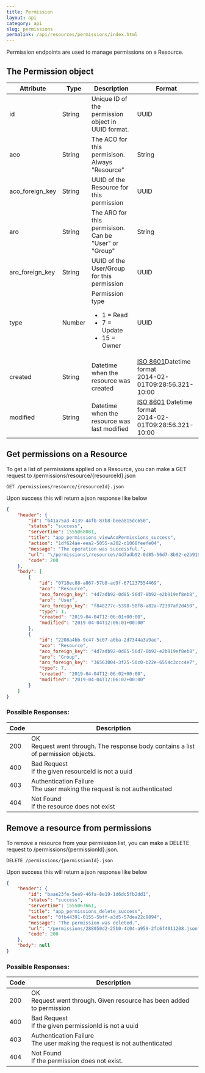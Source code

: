 ```yaml
---
title: Permission
layout: api
category: api
slug: permissions
permalink: /api/resources/permissions/index.html
---
```


Permission endpoints are used to manage permissions on a Resource.

## The Permission object

<table class="table-parameters">
    <thead>
        <tr>
            <th>
                Attribute
            </th>
            <th>
                Type
            </th>
            <th>
                Description
            </th>
            <th>
                Format
            </th>
        </tr>
    </thead>
    <tbody>
        <tr>
            <td>
                id
            </td>
            <td>
                String
            </td>
            <td>
                Unique ID of the permission object in UUID format.
            </td>
            <td>
                UUID
            </td>
        </tr>
        <tr>
            <td>
                aco
            </td>
            <td>
                String
            </td>
            <td>
                The ACO for this permisison. Always "Resource"
            </td>
            <td>
                String
            </td>
        </tr>
        <tr>
            <td>
                aco_foreign_key
            </td>
            <td>
                String
            </td>
            <td>
                UUID of the Resource for this permission
            </td>
            <td>
                UUID
            </td>
        </tr>
        <tr>
            <td>
                aro
            </td>
            <td>
                String
            </td>
            <td>
                The ARO for this permisison. Can be "User" or "Group"
            </td>
            <td>
                String
            </td>
        </tr>
        <tr>
            <td>
                aro_foreign_key
            </td>
            <td>
                String
            </td>
            <td>
                UUID of the User/Group for this permission
            </td>
            <td>
                UUID
            </td>
        </tr>
        <tr>
            <td>
                type
            </td>
            <td>
                Number
            </td>
            <td>
                Permission type<br/>
                <ul>
                    <li>1 = Read</li>
                    <li>7 = Update</li>
                    <li>15 = Owner</li>
                </ul>
            </td>
            <td>
                UUID
            </td>
        </tr>
        <tr>
            <td>
                created
            </td>
            <td>
                String
            </td>
            <td>
                Datetime when the resource was created
            </td>
            <td>
                <a href="https://en.wikipedia.org/wiki/ISO_8601&amp;sa=D&amp;ust=1554900189888000">ISO
                            8601</a>Datetime format<br/>
                2014-02-01T09:28:56.321-10:00
            </td>
        </tr>
        <tr>
            <td>
                modified
            </td>
            <td>
                String
            </td>
            <td>
                Datetime when the resource was last modified
            </td>
            <td>
                <a
                            href="https://en.wikipedia.org/wiki/ISO_8601&amp;sa=D&amp;ust=1554900189897000">ISO
                            8601</a>&nbsp;Datetime format<br/>
                2014-02-01T09:28:56.321-10:00
            </td>
        </tr>
    </tbody>
</table>

## Get permissions on a Resource

To get a list of permissions applied on a Resource, you can make a GET request to /permissions/resource/{resourceId}.json

```
GET /permissions/resource/{resourceId}.json
```

Upon success this will return a json response like below

```json
{
    "header": {
        "id": "b41a75a3-4139-44fb-87b8-beea815dc650",
        "status": "success",
        "servertime": 1555068081,
        "title": "app_permissions_viewAcoPermissions_success",
        "action": "1df624ae-eea2-5055-a202-d1068feefe04",
        "message": "The operation was successful.",
        "url": "\/permissions\/resource\/4d7adb92-0d85-56d7-8b92-e2b919ef8eb8.json?api-version=v2",
        "code": 200
    },
    "body": [
        {
            "id": "0718ec88-a867-57b8-ad9f-671237554469",
            "aco": "Resource",
            "aco_foreign_key": "4d7adb92-0d85-56d7-8b92-e2b919ef8eb8",
            "aro": "User",
            "aro_foreign_key": "f848277c-5398-58f8-a82a-72397af2d450",
            "type": 1,
            "created": "2019-04-04T12:06:01+00:00",
            "modified": "2019-04-04T12:06:01+00:00"
        },
        {
            "id": "2208a4bb-9c47-5c07-a0ba-2d7344a3a9ae",
            "aco": "Resource",
            "aco_foreign_key": "4d7adb92-0d85-56d7-8b92-e2b919ef8eb8",
            "aro": "Group",
            "aro_foreign_key": "36563004-3f25-50c0-b22e-6554c3ccc4e7",
            "type": 7,
            "created": "2019-04-04T12:06:02+00:00",
            "modified": "2019-04-04T12:06:02+00:00"
        }
    ]
}
```

### Possible Responses:


<table class="table-parameters">
    <thead>
        <tr>
            <th>Code</th>
            <th>Description</th>
        </tr>
    </thead>
    <tbody>
        <tr>
            <td>200</td>
            <td>OK<br/>
            Request went through. The response body contains a list of permission objects.</td>
        </tr>
        <tr>
            <td>400</td>
            <td>Bad Request<br/>
                If the given resourceId is not a uuid
            </td>
        </tr>
        <tr>
            <td>403</td>
            <td>Authentication Failure<br/>
            The user making the request is not authenticated</td>
        </tr>
        <tr>
            <td>404</td>
            <td>Not Found<br/>
                If the resource does not exist
            </td>
        </tr>
    </tbody>
</table>

## Remove a resource from permissions

To remove a resource from your permission list, you can make a DELETE request to /permissions/{permissionId}.json.

```
DELETE /permissions/{permissionId}.json
```

Upon success this will return a json response like below

```json
{
    "header": {
        "id": "baae23fe-5ee9-46fa-8e19-1d6dc5fb2dd1",
        "status": "success",
        "servertime": 1555067661,
        "title": "app_permissions_delete_success",
        "action": "8fb44391-6155-5bff-a3d5-57dea22c9894",
        "message": "The permission was deleted.",
        "url": "/permissions/288050d2-25b0-4c04-a959-2fc6f4011208.json?api-version=v2",
        "code": 200
    },
    "body": null
}
```

### Possible Responses:


<table class="table-parameters">
    <thead>
        <tr>
            <th>Code</th>
            <th>Description</th>
        </tr>
    </thead>
    <tbody>
        <tr>
            <td>200</td>
            <td>OK<br/>
            Request went through. Given resource has been added to permission</td>
        </tr>
        <tr>
            <td>400</td>
            <td>Bad Request<br/>
                If the given permissionId is not a uuid
            </td>
        </tr>
        <tr>
            <td>403</td>
            <td>Authentication Failure<br/>
            The user making the request is not authenticated</td>
        </tr>
        <tr>
            <td>404</td>
            <td>Not Found<br/>
                If the permission does not exist.
            </td>
        </tr>
    </tbody>
</table>
